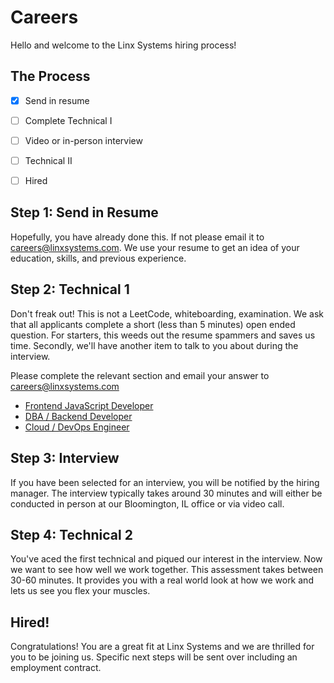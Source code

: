 # Careers

Hello and welcome to the Linx Systems hiring process!

## The Process
- [x] Send in resume
- [ ] Complete Technical I
- [ ] Video or in-person interview
- [ ] Technical II
- [ ] Hired


## Step 1: Send in Resume
Hopefully, you have already done this.  If not please email it to careers@linxsystems.com. We use your resume to get an idea of your education, skills, and previous experience.

## Step 2: Technical 1
Don't freak out!  This is not a LeetCode, whiteboarding, examination.  We ask that all applicants complete a short (less than 5 minutes) open ended question.  For starters, this weeds out the resume spammers and saves us time.  Secondly, we'll have another item to talk to you about during the interview.

Please complete the relevant section and email your answer to careers@linxsystems.com

- [Frontend JavaScript Developer](Technical_1_JavaScript.md)
- [DBA / Backend Developer](Technical_1_Backend.md)
- [Cloud / DevOps Engineer](Technical_1_Cloud-DevOps.md)

## Step 3: Interview
If you have been selected for an interview, you will be notified by the hiring manager.  The interview typically takes around 30 minutes and will either be conducted in person at our Bloomington, IL office or via video call.  

## Step 4: Technical 2
You've aced the first technical and piqued our interest in the interview.  Now we want to see how well we work together.  This assessment takes between 30-60 minutes.  It provides you with a real world look at how we work and lets us see you flex your muscles.

## Hired!
Congratulations!  You are a great fit at Linx Systems and we are thrilled for you to be joining us.  Specific next steps will be sent over including an employment contract.
